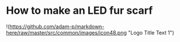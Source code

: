 
# How to make an LED fur scarf  

!(https://github.com/adam-p/markdown-here/raw/master/src/common/images/icon48.png "Logo Title Text 1")
